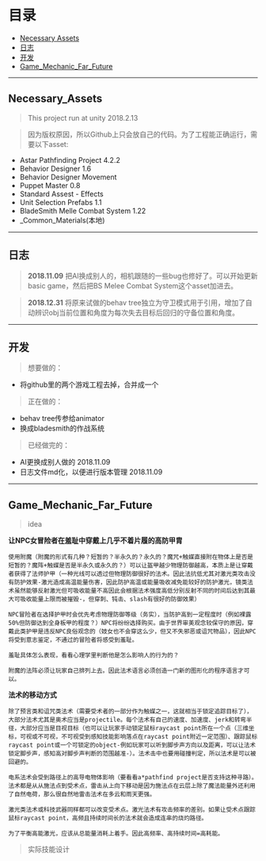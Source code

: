 # 目录
- [Necessary Assets](#Necessary_Assets)
- [日志](#日志)
- [开发](#开发)
- [Game_Mechanic_Far_Future](#Game_Mechanic_Far_Future)
---
## Necessary_Assets
> This project run at unity 2018.2.13

> 因为版权原因，所以Github上只会放自己的代码。为了工程能正确运行，需要以下asset:
- Astar Pathfinding Project 4.2.2
- Behavior Designer 1.6
- Behavior Designer Movement
- Puppet Master 0.8
- Standard Assest - Effects
- Unit Selection Prefabs 1.1
- BladeSmith Melle Combat System 1.22
- _Common_Materials(本地)

---
## **日志**
> **2018.11.09** 把AI换成别人的，相机跟随的一些bug也修好了。可以开始更新basic game，然后把BS Melee Combat System这个asset加进去。

> **2018.12.31** 将原来试做的behav tree独立为守卫模式用于引用，增加了自动辨识obj当前位置和角度为每次失去目标后回归的守备位置和角度。
---
## **开发**
> 想要做的：

- 将github里的两个游戏工程去掉，合并成一个

> 正在做的：
- behav tree传参给animator
- 换成bladesmith的作战系统

> 已经做完的：
- AI更换成别人做的 2018.11.09
- 日志文件md化，以便进行版本管理 2018.11.09

---
## Game_Mechanic_Far_Future
> idea

**让NPC女冒险者在羞耻中穿戴上几乎不着片履的高防甲胄**

    使用附魔（附魔的形式有几种？短暂的？半永久的？永久的？魔咒+触媒直接附在物体上是否是短暂的？魔阵+触媒是否是半永久或永久的？）可以让盔甲越少物理防御越高，本质上是让穿戴者获得了法师护甲（一种光线可以透过但物理防御很好的法术。因此法抗低尤其对激光类攻击没有防护效果-激光造成高温能量伤害，因此防护高温或能量吸收减免能较好的防护激光，镜类法术虽然能够反射激光但可吸收能量不高因此会根据法术强度高低分别反射不同的时间后达到其最大可吸收能量上限而被摧毁-，但穿刺、钝击、slash有很好的防御效果）

    NPC冒险者在选择护甲时会优先考虑物理防御等级（务实），当防护高到一定程度时（例如裸露50%但防御达到全身板甲的程度？）NPC将纷纷选择购买。由于世界审美观念较保守的原因，穿戴此类护甲是违反NPC良俗观念的（妓女也不会穿这么少，但又不失邪恶或诅咒物品），因此NPC将受到意志鉴定，不通过的冒险者将感受到羞耻。

    羞耻具体怎么表现，看看心理学里判断他是怎么影响人的行为的？

    附魔的法阵必须让玩家自己排列上去。因此法术语言必须创造一门新的图形化的程序语言才可以。

**法术的移动方式**

    除了预言类和诅咒类法术（需要受术者的一部分作为触媒之一，这就相当于锁定追踪目标了），大部分法术尤其是奥术应当是projectile。每个法术有自己的速度、加速度、jerk和转弯半径，大部分应当是目视目标（也可以让玩家手动锁定鼠标raycast point所在一个点（三维坐标，可视或不可视，不可视受到感知技能影响落点在raycast point附近一定范围）、跟踪鼠标raycast point或一个可锁定的object-例如玩家可以听到脚步声方向以及距离，可以让法术锁定脚步声，感知高对脚步声判断的范围越准-）。法术击中也要用碰撞判定，所以法术是可以被回避的。

    电系法术会受到路径上的高导电物体影响（要看看a*pathfind project是否支持这种寻路）。法术都是从从施法点到受术点，雷击从上向下移动是因为施法点在云层上除了魔法能量外还利用了自然电荷，那么很自然地雷击法术在多云和雨天更强。

    激光类法术或科技武器同样都可以改变受术点。激光法术有攻击频率的差别。如果让受术点跟踪鼠标raycast point，高频且持续时间长的法术就会造成连串的烧灼路径。

    为了平衡高能激光，应该从总能量消耗上着手。因此高频率、高持续时间=高耗能。

> 实际技能设计